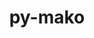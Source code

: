 ---
title: "py-mako"
layout: cache
categories: [package, develop-2023-09-03]
meta: {"versions": ["1.2.4"], "compilers": ["gcc@=11.1.0", "gcc@=11.3.0", "gcc@=7.3.1"], "oss": ["amzn2", "ubuntu20.04", "ubuntu22.04"], "platforms": ["linux"], "targets": ["aarch64", "neoverse_n1", "ppc64le", "x86_64_v3"], "stacks": ["aws-isc", "aws-isc-aarch64", "data-vis-sdk", "e4s", "e4s-power", "gpu-tests", "ml-linux-x86_64-rocm", "root"], "num_specs": 13, "num_specs_by_stack": {"aws-isc-aarch64": 2, "root": 13, "aws-isc": 1, "e4s-power": 1, "e4s": 4, "gpu-tests": 1, "data-vis-sdk": 1, "ml-linux-x86_64-rocm": 4}}
spec_details: [{"hash": "x3soffhtgh5hj57z32s67j3malfgeqll", "compiler": "gcc@=7.3.1", "versions": ["1.2.4"], "os": "amzn2", "platform": "linux", "target": "aarch64", "variants": ["build_system=python_pip"], "stacks": ["aws-isc-aarch64", "root"], "size": "-", "tarball": "https://binaries.spack.io/releases/develop-2023-09-03/build_cache/linux-amzn2-aarch64/gcc-7.3.1/py-mako-1.2.4/linux-amzn2-aarch64-gcc-7.3.1-py-mako-1.2.4-x3soffhtgh5hj57z32s67j3malfgeqll.spack"}, {"hash": "gxx6bgcjvmphfpgtmkkcpjnunuetqmao", "compiler": "gcc@=7.3.1", "versions": ["1.2.4"], "os": "amzn2", "platform": "linux", "target": "neoverse_n1", "variants": ["build_system=python_pip"], "stacks": ["aws-isc-aarch64", "root"], "size": "-", "tarball": "https://binaries.spack.io/releases/develop-2023-09-03/build_cache/linux-amzn2-neoverse_n1/gcc-7.3.1/py-mako-1.2.4/linux-amzn2-neoverse_n1-gcc-7.3.1-py-mako-1.2.4-gxx6bgcjvmphfpgtmkkcpjnunuetqmao.spack"}, {"hash": "ckw7etlh7bg3dte6wjahdohemq7oscyt", "compiler": "gcc@=7.3.1", "versions": ["1.2.4"], "os": "amzn2", "platform": "linux", "target": "x86_64_v3", "variants": ["build_system=python_pip"], "stacks": ["root", "aws-isc"], "size": "-", "tarball": "https://binaries.spack.io/releases/develop-2023-09-03/build_cache/linux-amzn2-x86_64_v3/gcc-7.3.1/py-mako-1.2.4/linux-amzn2-x86_64_v3-gcc-7.3.1-py-mako-1.2.4-ckw7etlh7bg3dte6wjahdohemq7oscyt.spack"}, {"hash": "w3uaxrmgjaejs43tvjlqqoqarsflglr2", "compiler": "gcc@=11.1.0", "versions": ["1.2.4"], "os": "ubuntu20.04", "platform": "linux", "target": "ppc64le", "variants": ["build_system=python_pip"], "stacks": ["root", "e4s-power"], "size": "-", "tarball": "https://binaries.spack.io/releases/develop-2023-09-03/build_cache/linux-ubuntu20.04-ppc64le/gcc-11.1.0/py-mako-1.2.4/linux-ubuntu20.04-ppc64le-gcc-11.1.0-py-mako-1.2.4-w3uaxrmgjaejs43tvjlqqoqarsflglr2.spack"}, {"hash": "bbin3sm2ainces6bsor4ox4ygx7s5v3i", "compiler": "gcc@=11.1.0", "versions": ["1.2.4"], "os": "ubuntu20.04", "platform": "linux", "target": "x86_64_v3", "variants": ["build_system=python_pip"], "stacks": ["root", "e4s", "gpu-tests"], "size": "-", "tarball": "https://binaries.spack.io/releases/develop-2023-09-03/build_cache/linux-ubuntu20.04-x86_64_v3/gcc-11.1.0/py-mako-1.2.4/linux-ubuntu20.04-x86_64_v3-gcc-11.1.0-py-mako-1.2.4-bbin3sm2ainces6bsor4ox4ygx7s5v3i.spack"}, {"hash": "aa4qc7tzxktidxeis2vaoxoyohoimrfm", "compiler": "gcc@=11.1.0", "versions": ["1.2.4"], "os": "ubuntu20.04", "platform": "linux", "target": "x86_64_v3", "variants": ["build_system=python_pip"], "stacks": ["root", "data-vis-sdk"], "size": "-", "tarball": "https://binaries.spack.io/releases/develop-2023-09-03/build_cache/linux-ubuntu20.04-x86_64_v3/gcc-11.1.0/py-mako-1.2.4/linux-ubuntu20.04-x86_64_v3-gcc-11.1.0-py-mako-1.2.4-aa4qc7tzxktidxeis2vaoxoyohoimrfm.spack"}, {"hash": "l4fiok3hkibjjq7w7kqnwbjrw6gloxp3", "compiler": "gcc@=11.1.0", "versions": ["1.2.4"], "os": "ubuntu20.04", "platform": "linux", "target": "x86_64_v3", "variants": ["build_system=python_pip"], "stacks": ["root", "e4s"], "size": "-", "tarball": "https://binaries.spack.io/releases/develop-2023-09-03/build_cache/linux-ubuntu20.04-x86_64_v3/gcc-11.1.0/py-mako-1.2.4/linux-ubuntu20.04-x86_64_v3-gcc-11.1.0-py-mako-1.2.4-l4fiok3hkibjjq7w7kqnwbjrw6gloxp3.spack"}, {"hash": "wwnf42ls34sfdhkecyx27a6s5g4573uy", "compiler": "gcc@=11.1.0", "versions": ["1.2.4"], "os": "ubuntu20.04", "platform": "linux", "target": "x86_64_v3", "variants": ["build_system=python_pip"], "stacks": ["root", "e4s"], "size": "-", "tarball": "https://binaries.spack.io/releases/develop-2023-09-03/build_cache/linux-ubuntu20.04-x86_64_v3/gcc-11.1.0/py-mako-1.2.4/linux-ubuntu20.04-x86_64_v3-gcc-11.1.0-py-mako-1.2.4-wwnf42ls34sfdhkecyx27a6s5g4573uy.spack"}, {"hash": "kbpmo5smmhkz55czanbid3pdmsxgdti2", "compiler": "gcc@=11.1.0", "versions": ["1.2.4"], "os": "ubuntu20.04", "platform": "linux", "target": "x86_64_v3", "variants": ["build_system=python_pip"], "stacks": ["root", "e4s"], "size": "-", "tarball": "https://binaries.spack.io/releases/develop-2023-09-03/build_cache/linux-ubuntu20.04-x86_64_v3/gcc-11.1.0/py-mako-1.2.4/linux-ubuntu20.04-x86_64_v3-gcc-11.1.0-py-mako-1.2.4-kbpmo5smmhkz55czanbid3pdmsxgdti2.spack"}, {"hash": "3mjifledimyg4cde43nt2oknueedeosx", "compiler": "gcc@=11.3.0", "versions": ["1.2.4"], "os": "ubuntu22.04", "platform": "linux", "target": "x86_64_v3", "variants": ["build_system=python_pip"], "stacks": ["root", "ml-linux-x86_64-rocm"], "size": "-", "tarball": "https://binaries.spack.io/releases/develop-2023-09-03/build_cache/linux-ubuntu22.04-x86_64_v3/gcc-11.3.0/py-mako-1.2.4/linux-ubuntu22.04-x86_64_v3-gcc-11.3.0-py-mako-1.2.4-3mjifledimyg4cde43nt2oknueedeosx.spack"}, {"hash": "mqwjroa5gt3wm6vag45pct4tqifkaba3", "compiler": "gcc@=11.3.0", "versions": ["1.2.4"], "os": "ubuntu22.04", "platform": "linux", "target": "x86_64_v3", "variants": ["build_system=python_pip"], "stacks": ["root", "ml-linux-x86_64-rocm"], "size": "-", "tarball": "https://binaries.spack.io/releases/develop-2023-09-03/build_cache/linux-ubuntu22.04-x86_64_v3/gcc-11.3.0/py-mako-1.2.4/linux-ubuntu22.04-x86_64_v3-gcc-11.3.0-py-mako-1.2.4-mqwjroa5gt3wm6vag45pct4tqifkaba3.spack"}, {"hash": "hiovytcrkat7ubenqb5dcfcuuysro5dq", "compiler": "gcc@=11.3.0", "versions": ["1.2.4"], "os": "ubuntu22.04", "platform": "linux", "target": "x86_64_v3", "variants": ["build_system=python_pip"], "stacks": ["root", "ml-linux-x86_64-rocm"], "size": "-", "tarball": "https://binaries.spack.io/releases/develop-2023-09-03/build_cache/linux-ubuntu22.04-x86_64_v3/gcc-11.3.0/py-mako-1.2.4/linux-ubuntu22.04-x86_64_v3-gcc-11.3.0-py-mako-1.2.4-hiovytcrkat7ubenqb5dcfcuuysro5dq.spack"}, {"hash": "xbt4ds5yf64hwigwao6ibcyy5nchyp5o", "compiler": "gcc@=11.3.0", "versions": ["1.2.4"], "os": "ubuntu22.04", "platform": "linux", "target": "x86_64_v3", "variants": ["build_system=python_pip"], "stacks": ["root", "ml-linux-x86_64-rocm"], "size": "-", "tarball": "https://binaries.spack.io/releases/develop-2023-09-03/build_cache/linux-ubuntu22.04-x86_64_v3/gcc-11.3.0/py-mako-1.2.4/linux-ubuntu22.04-x86_64_v3-gcc-11.3.0-py-mako-1.2.4-xbt4ds5yf64hwigwao6ibcyy5nchyp5o.spack"}]
---